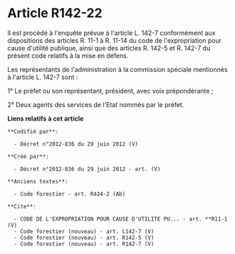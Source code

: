 # Article R142-22

Il est procédé à l'enquête prévue à l'article L. 142-7 conformément aux dispositions des articles R. 11-1 à R. 11-14 du code
de l'expropriation pour cause d'utilité publique, ainsi que des articles R. 142-5 et R. 142-7 du présent code relatifs à la
mise en défens. 

Les représentants de l'administration à la commission spéciale mentionnés à l'article L. 142-7 sont : 

1° Le préfet ou son représentant, président, avec voix prépondérante ; 

2° Deux agents des services de l'Etat nommés par le préfet.

**Liens relatifs à cet article**

	**Codifié par**:

	  - Décret n°2012-836 du 29 juin 2012 (V)

	**Créé par**:

	  - Décret n°2012-836 du 29 juin 2012 - art. (V)

	**Anciens textes**:

	  - Code forestier - art. R424-2 (Ab)

	**Cite**:

	  - CODE DE L'EXPROPRIATION POUR CAUSE D'UTILITE PU... - art. **R11-1 (V)
	  - Code forestier (nouveau) - art. L142-7 (V)
	  - Code forestier (nouveau) - art. R142-5 (V)
	  - Code forestier (nouveau) - art. R142-7 (V)
